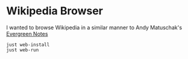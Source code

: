 # Wikipedia Browser

I wanted to browse Wikipedia in a similar manner to Andy Matuschak's
[Evergreen Notes](https://notes.andymatuschak.org/Evergreen_notes)

```shell
just web-install
just web-run
```
